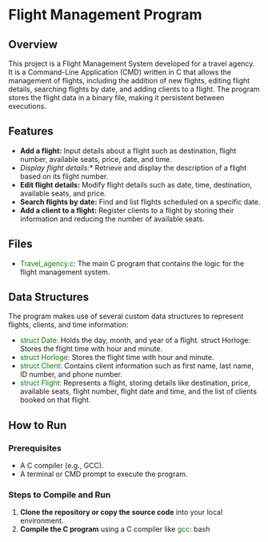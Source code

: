 # Flight Management Program
## Overview
This project is a Flight Management System developed for a travel agency. It is a Command-Line Application (CMD) written in C that allows the management of flights, including the addition of new flights, editing flight details, searching flights by date, and adding clients to a flight. The program stores the flight data in a binary file, making it persistent between executions.
## Features
- **Add a flight:** Input details about a flight such as destination, flight number, available seats, price, date, and time.
- *Display flight details:** Retrieve and display the description of a flight based on its flight number.
- **Edit flight details:** Modify flight details such as date, time, destination, available seats, and price.
- **Search flights by date:** Find and list flights scheduled on a specific date.
- **Add a client to a flight:** Register clients to a flight by storing their information and reducing the number of available seats.
## Files
- <span style="color:green;">Travel_agency.c: </span>The main C program that contains the logic for the flight management system.

## Data Structures
The program makes use of several custom data structures to represent flights, clients, and time information:
- <span style="color:green;">struct Date: </span> Holds the day, month, and year of a flight.
struct Horloge: Stores the flight time with hour and minute.
- <span style="color:green;">struct Horloge: </span> Stores the flight time with hour and minute.
- <span style="color:green;">struct Client: </span> Contains client information such as first name, last name, ID number, and phone number.
- <span style="color:green;">struct Flight: </span> Represents a flight, storing details like destination, price, available seats, flight number, flight date and time, and the list of clients booked on that flight.
## How to Run
### Prerequisites
- A C compiler (e.g., GCC).
- A terminal or CMD prompt to execute the program.
### Steps to Compile and Run
1. **Clone the repository or copy the source code** into your local environment.
2. **Compile the C program** using a C compiler like <span style="color:green;">gcc: </span>
bash


